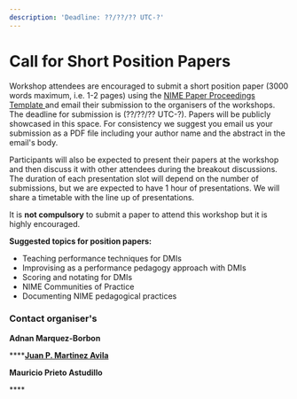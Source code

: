 ```yaml
---
description: 'Deadline: ??/??/?? UTC-?'
---
```


# Call for Short Position Papers

Workshop attendees are encouraged to submit a short position paper \(3000 words maximum, i.e. 1-2 pages\) using the [NIME Paper Proceedings Template ](https://github.com/psxjpm/pedagogies/raw/main/NIME_Submission_Templates.zip)and email their submission to the organisers of the workshops. The deadline for submission is \(??/??/?? UTC-?\). Papers will be publicly showcased in this space. For consistency we suggest you email us your submission as a PDF file including your author name and the abstract in the email's body. 

Participants will also be expected to present their papers at the workshop and then discuss it with other attendees during the breakout discussions. The duration of each presentation slot will depend on the number of submissions, but we are expected to have 1 hour of presentations. We will share a timetable with the line up of presentations. 

It is **not compulsory** to submit a paper to attend this workshop but it is highly encouraged. 

**Suggested topics for position papers:**

* Teaching performance techniques for DMIs 
* Improvising as a performance pedagogy approach with DMIs 
* Scoring and notating for DMIs 
* NIME Communities of Practice 
* Documenting NIME pedagogical practices

### **Contact organiser's**

**Adnan Marquez-Borbon**

\*\*\*\*[**Juan P. Martinez Avila**](mailto:psxjpma@nott.ac.uk)

**Mauricio Prieto Astudillo**

\*\*\*\*

